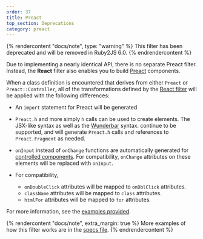 ```yaml
---
order: 37
title: Preact
top_section: Deprecations
category: preact
---
```


{% rendercontent "docs/note", type: "warning" %}
This filter has been deprecated and will be removed in Ruby2JS 6.0.
{% endrendercontent %}

Due to implementing a nearly identical API, there is no separate Preact
filter.  Instead, the **React** filter also enables you to build
[Preact](https://preactjs.com/) components.

When a class definition is encountered that derives from either `Preact` or
`Preact::Controller`, all of the transformations defined by the [React
filter](./react) will be applied with the following differences:

 * An `import` statement for Preact will be generated

 * `Preact.h` and more simply `h` calls can be used to create elements.  The
   JSX-like syntax as well as the [Wunderbar](https://github.com/rubys/wunderbar#readme) syntax.
   continue to be supported, and will generate `Preact.h` calls and references to
   `Preact.Fragment` as needed.

 * `onInput` instead of `onChange` functions are automatically generated for
   [controlled components](https://reactjs.org/docs/forms.html#controlled-components).
   For compatibility, `onChange` attributes on these elements will be replaced
   with `onInput`.

 * For compatibility,
     * `onDoubleClick` attributes will be mapped to `onDblClick` attributes.
     * `className` attributes will be mapped to `class` attributes.
     * `htmlFor` attributes will be mapped to `for` attributes.

For more information, see the [examples provided](../../examples/preact).

{% rendercontent "docs/note", extra_margin: true %}
More examples of how this filter works are in the 
[specs file](https://github.com/ruby2js/ruby2js/blob/master/spec/preact_spec.rb).
{% endrendercontent %}
